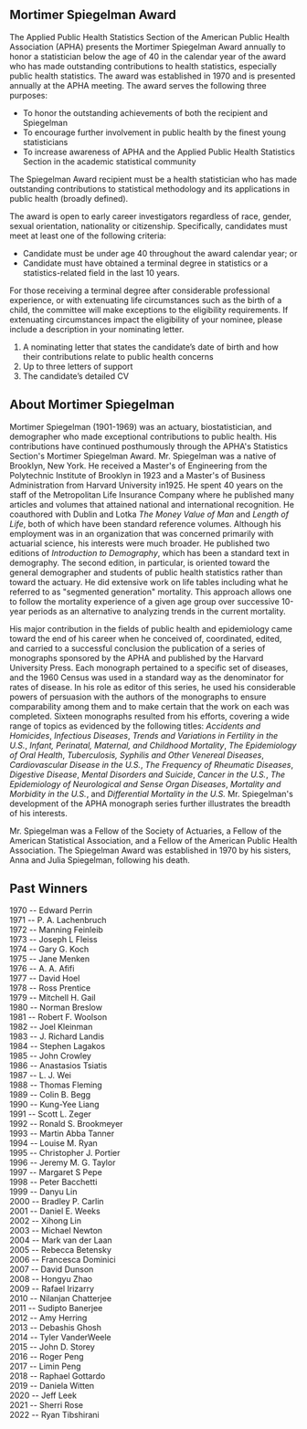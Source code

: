 ## Mortimer Spiegelman Award
 
The Applied Public Health Statistics Section of the American Public Health Association (APHA) presents the Mortimer Spiegelman Award annually to honor a statistician below the age of 40 in the calendar year of the award who has made outstanding contributions to health statistics, especially public health statistics. The award was established in 1970 and is presented annually at the APHA meeting. The award serves the following three purposes:

- To honor the outstanding achievements of both the recipient and Spiegelman
- To encourage further involvement in public health by the finest young statisticians
- To increase awareness of APHA and the Applied Public Health Statistics Section in the academic statistical community
 
The Spiegelman Award recipient must be a health statistician who has made outstanding contributions to statistical methodology and its applications in public health (broadly defined).
 
The award is open to early career investigators regardless of race, gender, sexual orientation, nationality or citizenship. Specifically, candidates must meet at least one of the following criteria:

- Candidate must be under age 40 throughout the award calendar year; or
- Candidate must have obtained a terminal degree in statistics or a statistics-related field in the last 10 years.

For those receiving a terminal degree after considerable professional experience, or with extenuating life circumstances such as the birth of a child, the committee will make exceptions to the eligibility requirements. If extenuating circumstances impact the eligibility of your nominee, please include a description in your nominating letter. 

1. A nominating letter that states the candidate’s date of birth and how their contributions relate to public health concerns
2. Up to three letters of support
3. The candidate’s detailed CV


## About Mortimer Spiegelman

Mortimer Spiegelman (1901-1969) was an actuary, biostatistician, and demographer who made exceptional contributions to public health. His contributions have continued posthumously through the APHA's Statistics Section's Mortimer Spiegelman Award.
Mr. Spiegelman was a native of Brooklyn, New York. He received a Master's of Engineering from the Polytechnic Institute of Brooklyn in 1923 and a Master's of Business Administration from Harvard University in1925. He spent 40 years on the staff of the Metropolitan Life Insurance Company where he published many articles and volumes that attained national and international recognition. He coauthored with Dublin and Lotka *The Money Value of Man* and *Length of Life*, both of which have been standard reference volumes.   Although his employment was in an organization that was concerned primarily with actuarial science, his interests were much broader.  He published two editions of *Introduction to Demography*, which has been a standard text in demography.  The second edition, in particular, is oriented toward the general demographer and students of public health statistics rather than toward the actuary. He did extensive work on life tables including what he referred to as "segmented generation" mortality.  This approach allows one to follow the mortality experience of a given age group over successive 10-year periods as an alternative to analyzing trends in the current mortality.

His major contribution in the fields of public health and epidemiology came toward the end of his career when he conceived of, coordinated, edited, and carried to a successful conclusion the publication of a series of monographs sponsored by the APHA and published by the Harvard University Press. Each monograph pertained to a specific set of diseases, and the 1960 Census was used in a standard way as the denominator for rates of disease. In his role as editor of this series, he used his considerable powers of persuasion with the authors of the monographs to ensure comparability among them and to make certain that the work on each was completed.   Sixteen monographs resulted from his efforts, covering a wide range of topics as evidenced by the following titles: *Accidents and Homicides*, *Infectious Diseases*, *Trends and Variations in Fertility in the U.S.*, *Infant, Perinatal, Maternal, and Childhood Mortality*, *The Epidemiology of Oral Health*, *Tuberculosis, Syphilis and Other Venereal Diseases*, *Cardiovascular Disease in the U.S.*, *The Frequency of Rheumatic Diseases*, *Digestive Disease*, *Mental Disorders and Suicide*, *Cancer in the U.S.*, *The Epidemiology of Neurological and Sense Organ Diseases*, *Mortality and Morbidity in the U.S.*, and *Differential Mortality in the U.S.*  Mr. Spiegelman's development of the APHA monograph series further illustrates the breadth of his interests.  

Mr. Spiegelman was a Fellow of the Society of Actuaries, a Fellow of the American Statistical Association, and a Fellow of the American Public Health Association. The Spiegelman Award was established in 1970 by his sisters, Anna and Julia Spiegelman, following his death. 

## Past Winners

1970 -- Edward Perrin<br>
1971 -- P. A. Lachenbruch<br>
1972 -- Manning Feinleib<br>
1973 -- Joseph L Fleiss<br>
1974 -- Gary G. Koch<br>
1975 -- Jane Menken<br>
1976 -- A. A. Afifi<br>
1977 -- David Hoel<br>
1978 -- Ross Prentice<br>
1979 -- Mitchell H. Gail<br>
1980 -- Norman Breslow<br>
1981 -- Robert F. Woolson<br>
1982 -- Joel Kleinman<br>
1983 -- J. Richard Landis<br>
1984 -- Stephen Lagakos<br>
1985 -- John Crowley<br>
1986 -- Anastasios Tsiatis<br>
1987 -- L. J. Wei<br>
1988 -- Thomas Fleming<br>
1989 -- Colin B. Begg<br>
1990 -- Kung-Yee Liang<br>
1991 -- Scott L. Zeger<br>
1992 -- Ronald S. Brookmeyer<br>
1993 -- Martin Abba Tanner<br>
1994 -- Louise M. Ryan<br>
1995 -- Christopher J. Portier<br>
1996 -- Jeremy M. G. Taylor<br>
1997 -- Margaret S Pepe<br>
1998 -- Peter Bacchetti<br>
1999 -- Danyu Lin<br>
2000 -- Bradley P. Carlin<br>
2001 -- Daniel E. Weeks<br>
2002 -- Xihong Lin<br>
2003 -- Michael Newton<br>
2004 -- Mark van der Laan<br>
2005 -- Rebecca Betensky<br>
2006 -- Francesca Dominici<br>
2007 -- David Dunson<br>
2008 -- Hongyu Zhao<br>
2009 -- Rafael Irizarry<br>
2010 -- Nilanjan Chatterjee<br>
2011 -- Sudipto Banerjee<br>
2012 -- Amy Herring<br>
2013 -- Debashis Ghosh<br>
2014 -- Tyler VanderWeele<br>
2015 -- John D. Storey<br>
2016 -- Roger Peng<br>
2017 -- Limin Peng<br>
2018 -- Raphael Gottardo<br>
2019 -- Daniela Witten<br>
2020 -- Jeff Leek <br> 
2021 -- Sherri Rose <br> 
2022 -- Ryan Tibshirani <br> 

